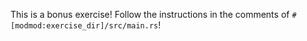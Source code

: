 This is a bonus exercise! Follow the instructions in the comments of
`#[modmod:exercise_dir]/src/main.rs`!
